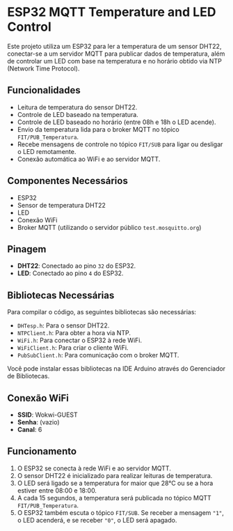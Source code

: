 # ESP32 MQTT Temperature and LED Control

Este projeto utiliza um ESP32 para ler a temperatura de um sensor DHT22, conectar-se a um servidor MQTT para publicar dados de temperatura, além de controlar um LED com base na temperatura e no horário obtido via NTP (Network Time Protocol).

## Funcionalidades

- Leitura de temperatura do sensor DHT22.
- Controle de LED baseado na temperatura.
- Controle de LED baseado no horário (entre 08h e 18h o LED acende).
- Envio da temperatura lida para o broker MQTT no tópico `FIT/PUB_Temperatura`.
- Recebe mensagens de controle no tópico `FIT/SUB` para ligar ou desligar o LED remotamente.
- Conexão automática ao WiFi e ao servidor MQTT.

## Componentes Necessários

- ESP32
- Sensor de temperatura DHT22
- LED
- Conexão WiFi
- Broker MQTT (utilizando o servidor público `test.mosquitto.org`)

## Pinagem

- **DHT22**: Conectado ao pino `32` do ESP32.
- **LED**: Conectado ao pino `4` do ESP32.

## Bibliotecas Necessárias

Para compilar o código, as seguintes bibliotecas são necessárias:

- `DHTesp.h`: Para o sensor DHT22.
- `NTPClient.h`: Para obter a hora via NTP.
- `WiFi.h`: Para conectar o ESP32 à rede WiFi.
- `WiFiClient.h`: Para criar o cliente WiFi.
- `PubSubClient.h`: Para comunicação com o broker MQTT.

Você pode instalar essas bibliotecas na IDE Arduino através do Gerenciador de Bibliotecas.

## Conexão WiFi

- **SSID**: Wokwi-GUEST
- **Senha**: (vazio)
- **Canal**: 6

## Funcionamento

1. O ESP32 se conecta à rede WiFi e ao servidor MQTT.
2. O sensor DHT22 é inicializado para realizar leituras de temperatura.
3. O LED será ligado se a temperatura for maior que 28°C ou se a hora estiver entre 08:00 e 18:00.
4. A cada 15 segundos, a temperatura será publicada no tópico MQTT `FIT/PUB_Temperatura`.
5. O ESP32 também escuta o tópico `FIT/SUB`. Se receber a mensagem `"1"`, o LED acenderá, e se receber `"0"`, o LED será apagado.

